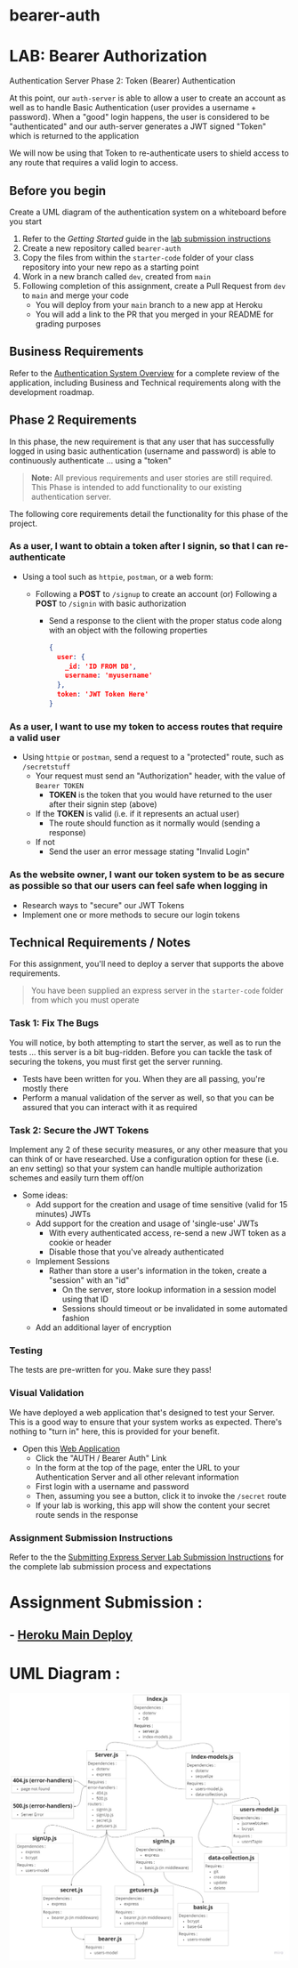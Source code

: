 # bearer-auth

# LAB: Bearer Authorization

Authentication Server Phase 2: Token (Bearer) Authentication

At this point, our `auth-server` is able to allow a user to create an account as well as to handle Basic Authentication (user provides a username + password). When a "good" login happens, the user is considered to be "authenticated" and our auth-server generates a JWT signed "Token" which is returned to the application

We will now be using that Token to re-authenticate users to shield access to any route that requires a valid login to access.

## Before you begin

Create a UML diagram of the authentication system on a whiteboard before you start

1. Refer to the _Getting Started_ guide in the [lab submission instructions](../../../reference/submission-instructions/labs/README.md)
1. Create a new repository called `bearer-auth`
1. Copy the files from within the `starter-code` folder of your class repository into your new repo as a starting point
1. Work in a new branch called `dev`, created from `main`
1. Following completion of this assignment, create a Pull Request from `dev` to `main` and merge your code
   - You will deploy from your `main` branch to a new app at Heroku
   - You will add a link to the PR that you merged in your README for grading purposes

## Business Requirements

Refer to the [Authentication System Overview](../../apps-and-libraries/auth-server/README.md) for a complete review of the application, including Business and Technical requirements along with the development roadmap.

## Phase 2 Requirements

In this phase, the new requirement is that any user that has successfully logged in using basic authentication (username and password) is able to continuously authenticate ... using a "token"

> **Note:** All previous requirements and user stories are still required. This Phase is intended to add functionality to our existing authentication server.

The following core requirements detail the functionality for this phase of the project.

### As a user, I want to obtain a token after I signin, so that I can re-authenticate

- Using a tool such as `httpie`, `postman`, or a web form:

  - Following a **POST** to `/signup` to create an account (or) Following a **POST** to `/signin` with basic authorization

    - Send a response to the client with the proper status code along with an object with the following properties

      ```JSON
      {
        user: {
          _id: 'ID FROM DB',
          username: 'myusername'
        },
        token: 'JWT Token Here'
      }
      ```

### As a user, I want to use my token to access routes that require a valid user

- Using `httpie` or `postman`, send a request to a "protected" route, such as `/secretstuff`
  - Your request must send an "Authorization" header, with the value of `Bearer TOKEN`
    - **TOKEN** is the token that you would have returned to the user after their signin step (above)
  - If the **TOKEN** is valid (i.e. if it represents an actual user)
    - The route should function as it normally would (sending a response)
  - If not
    - Send the user an error message stating "Invalid Login"

### As the website owner, I want our token system to be as secure as possible so that our users can feel safe when logging in

- Research ways to "secure" our JWT Tokens
- Implement one or more methods to secure our login tokens

## Technical Requirements / Notes

For this assignment, you'll need to deploy a server that supports the above requirements.

> You have been supplied an express server in the `starter-code` folder from which you must operate

### Task 1: Fix The Bugs

You will notice, by both attempting to start the server, as well as to run the tests ... this server is a bit bug-ridden. Before you can tackle the task of securing the tokens, you must first get the server running.

- Tests have been written for you. When they are all passing, you're mostly there
- Perform a manual validation of the server as well, so that you can be assured that you can interact with it as required

### Task 2: Secure the JWT Tokens

Implement any 2 of these security measures, or any other measure that you can think of or have researched. Use a configuration option for these (i.e. an env setting) so that your system can handle multiple authorization schemes and easily turn them off/on

- Some ideas:
  - Add support for the creation and usage of time sensitive (valid for 15 minutes) JWTs
  - Add support for the creation and usage of 'single-use' JWTs
    - With every authenticated access, re-send a new JWT token as a cookie or header
    - Disable those that you've already authenticated
  - Implement Sessions
    - Rather than store a user's information in the token, create a "session" with an "id"
      - On the server, store lookup information in a session model using that ID
      - Sessions should timeout or be invalidated in some automated fashion
  - Add an additional layer of encryption

### Testing

The tests are pre-written for you. Make sure they pass!

### Visual Validation

We have deployed a web application that's designed to test your Server. This is a good way to ensure that your system works as expected. There's nothing to "turn in" here, this is provided for your benefit.

- Open this [Web Application](https://javascript-401.netlify.app/)
  - Click the "AUTH / Bearer Auth" Link
  - In the form at the top of the page, enter the URL to your Authentication Server and all other relevant information
  - First login with a username and password
  - Then, assuming you see a button, click it to invoke the `/secret` route
  - If your lab is working, this app will show the content your secret route sends in the response

### Assignment Submission Instructions

Refer to the the [Submitting Express Server Lab Submission Instructions](../../../reference/submission-instructions/labs/express-servers.md) for the complete lab submission process and expectations

# Assignment Submission :

## - [Heroku Main Deploy](https://sohaib-bearer-auth-main.herokuapp.com/)

# UML Diagram :

![UML-bearer-auth](./assets/UML-bearer-auth.jpg)
